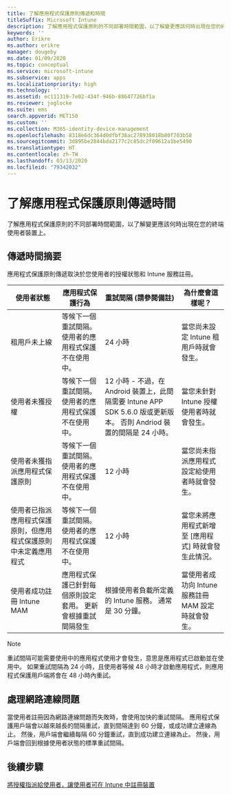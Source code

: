 ```yaml
---
title: 了解應用程式保護原則傳遞和時間
titleSuffix: Microsoft Intune
description: 了解應用程式保護原則的不同部署時間範圍，以了解變更應該何時出現在您的終端使用者裝置上。
keywords: ''
author: Erikre
ms.author: erikre
manager: dougeby
ms.date: 01/09/2020
ms.topic: conceptual
ms.service: microsoft-intune
ms.subservice: apps
ms.localizationpriority: high
ms.technology: ''
ms.assetid: ec111319-7e02-434f-946b-88647726bf1a
ms.reviewer: joglocke
ms.suite: ems
search.appverid: MET150
ms.custom: ''
ms.collection: M365-identity-device-management
ms.openlocfilehash: 8318e6dc364d0dfbf38ac278938018b80f703b58
ms.sourcegitcommit: 3d895be2844bda2177c2c85dc2f09612a1be5490
ms.translationtype: HT
ms.contentlocale: zh-TW
ms.lasthandoff: 03/13/2020
ms.locfileid: "79342032"
---
```

# <a name="understand-app-protection-policy-delivery-timing"></a>了解應用程式保護原則傳遞時間

了解應用程式保護原則的不同部署時間範圍，以了解變更應該何時出現在您的終端使用者裝置上。

## <a name="delivery-timing-summary"></a>傳遞時間摘要

應用程式保護原則傳遞取決於您使用者的授權狀態和 Intune 服務註冊。  

|    使用者狀態    |    應用程式保護行為     |    重試間隔 (請參閱備註)    |    為什麼會這樣呢？    |
|-----------------------------------------------------|-------------------------------------------------------------------------------------------------|--------------------------------------------------------------------------------------|-----------------------------------------------------------------------------------------------------------|
|    租用戶未上線    |    等候下一個重試間隔。  使用者的應用程式保護不在使用中。    |    24 小時    |    當您尚未設定 Intune 租用戶時就會發生。    |
|    使用者未獲授權     |    等候下一個重試間隔。  使用者的應用程式保護不在使用中。     |    12 小時 - 不過，在 Android 裝置上，此間隔需要 Intune APP SDK 5.6.0 版或更新版本。 否則 Andriod 裝置的間隔是 24 小時。   |    當您未針對 Intune 授權使用者時就會發生。    |
|    使用者未獲指派應用程式保護原則    |    等候下一個重試間隔。  使用者的應用程式保護不在使用中。    |    12 小時        |    當您尚未指派應用程式設定給使用者時就會發生。    |
|    使用者已指派應用程式保護原則，但應用程式保護原則中未定義應用程式   |    等候下一個重試間隔。  使用者的應用程式保護不在使用中。    |    12 小時        |    當您未將應用程式新增至 [應用程式] 時就會發生此情況。    |
|    使用者成功註冊 Intune MAM    |    應用程式保護已針對每個原則設定套用。    更新會根據重試間隔發生    |    根據使用者負載所定義的 Intune 服務。    通常是 30 分鐘。     |    當使用者成功向 Intune 服務註冊 MAM 設定時就會發生。    |

> [!NOTE]
> 重試間隔可能需要使用中的應用程式使用才會發生，意思是應用程式已啟動並在使用中。  如果重試間隔為 24 小時，且使用者等候 48 小時才啟動應用程式，則應用程式保護用戶端將會在 48 小時內重試。

## <a name="handling-network-connectivity-issues"></a>處理網路連線問題

當使用者註冊因為網路連線問題而失敗時，會使用加快的重試間隔。  應用程式保護用戶端會以越來越長的間隔重試，直到間隔達到 60 分鐘，或成功建立連線為止。  然後，用戶端會繼續每隔 60 分鐘重試，直到成功建立連線為止。 然後，用戶端會回到根據使用者狀態的標準重試間隔。

## <a name="next-steps"></a>後續步驟

[將授權指派給使用者，讓使用者可在 Intune 中註冊裝置](../fundamentals/licenses-assign.md)


